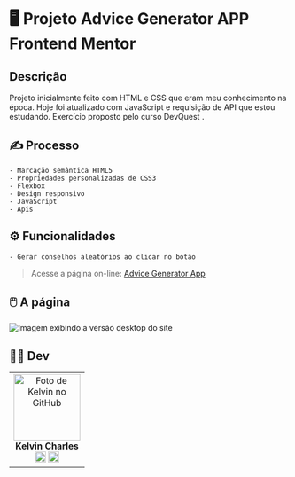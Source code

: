 # 🖥️ Projeto Advice Generator APP Frontend Mentor

## Descrição

Projeto inicialmente feito com HTML e CSS que eram meu conhecimento na época. Hoje foi atualizado com JavaScript e requisição de  API que estou estudando. Exercício proposto pelo curso DevQuest .

## ✍️ Processo

    - Marcação semântica HTML5
    - Propriedades personalizadas de CSS3
    - Flexbox
    - Design responsivo
    - JavaScript
    - Apis

## ⚙ Funcionalidades

    - Gerar conselhos aleatórios ao clicar no botão
     

>Acesse a página on-line: <a href="https://frontend-mentor-advice-generator-app-xi.vercel.app/" target=_blank> Advice Generator App </a>


## 🖱️ A página

<img src="design/gif.gif" alt="Imagem exibindo a versão desktop  do site">

## 👩‍💻 Dev

<table align="center">
    <tr>   
        <td align="center">
            <div>
                <img src="https://avatars.githubusercontent.com/u/110488969?v=4" width="120px;" alt="Foto de Kelvin no GitHub"/><br>
                <b> Kelvin Charles </b><br>
                <a href="https://www.linkedin.com/in/kelvin-charles/" alt="Linkedin"><img src="https://img.shields.io/badge/LinkedIn-0077B5?style=for-the-badge&logo=linkedin&logoColor=white" height="20"></a>
                <a href="https://github.com/kelvincharlesdev" alt="GitHub"><img src="https://img.shields.io/badge/GitHub-100000?style=for-the-badge&logo=github&logoColor=white" height="20"></a>
            </div>
        </td>
    </tr>
</table>

